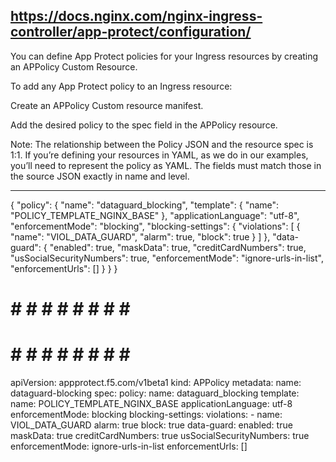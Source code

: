 https://docs.nginx.com/nginx-ingress-controller/app-protect/configuration/
--------------------------------------------------------------------------

You can define App Protect policies for your Ingress resources by creating an APPolicy Custom Resource.

To add any App Protect policy to an Ingress resource:

Create an APPolicy Custom resource manifest.

Add the desired policy to the spec field in the APPolicy resource.

Note: The relationship between the Policy JSON and the resource spec is 1:1. If you’re defining your resources in YAML, as we do in our examples, you’ll need to represent the policy as YAML. The fields must match those in the source JSON exactly in name and level.

--------------------------------------------------------------------------

{
    "policy": {
        "name": "dataguard_blocking",
        "template": {
            "name": "POLICY_TEMPLATE_NGINX_BASE"
        },
        "applicationLanguage": "utf-8",
        "enforcementMode": "blocking",
        "blocking-settings": {
            "violations": [
                {
                    "name": "VIOL_DATA_GUARD",
                    "alarm": true,
                    "block": true
                }
            ]
        },
        "data-guard": {
            "enabled": true,
            "maskData": true,
            "creditCardNumbers": true,
            "usSocialSecurityNumbers": true,
            "enforcementMode": "ignore-urls-in-list",
            "enforcementUrls": []
        }
    }
}


# # # # # # # # # #
# # # # # # # # # #

apiVersion: appprotect.f5.com/v1beta1
kind: APPolicy
metadata: 
  name: dataguard-blocking
spec:
  policy:
    name: dataguard_blocking
    template: 
      name: POLICY_TEMPLATE_NGINX_BASE
    applicationLanguage: utf-8
    enforcementMode: blocking 
    blocking-settings:
      violations:
      - name: VIOL_DATA_GUARD
        alarm: true
        block: true
    data-guard:
      enabled: true
      maskData: true
      creditCardNumbers: true
      usSocialSecurityNumbers: true
      enforcementMode: ignore-urls-in-list
      enforcementUrls: []